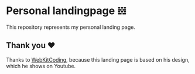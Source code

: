 # Personal landingpage 𝍌
This repository represents my personal landing page.

## Thank you ♥️
Thanks to [WebKitCoding](https://www.youtube.com/watch?v=YfmYUtGOaTg&ab_channel=WebKitCoding), because this landing page is based on his design, which he shows on Youtube.

